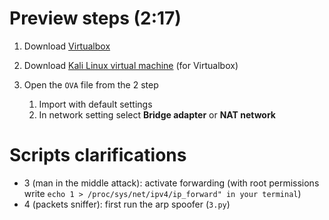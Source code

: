 # Preview steps (2:17)

1. Download [Virtualbox](https://www.virtualbox.org/wiki/Downloads)

2. Download [Kali Linux virtual machine](https://www.kali.org/get-kali/#kali-virtual-machines) (for Virtualbox)

3. Open the `OVA` file from the 2 step
    1. Import with default settings
    2. In network setting select **Bridge adapter** or **NAT network**

# Scripts clarifications

- 3 (man in the middle attack): activate forwarding (with root permissions write `echo 1 > /proc/sys/net/ipv4/ip_forward" in your terminal`)
- 4 (packets sniffer): first run the arp spoofer (`3.py`)